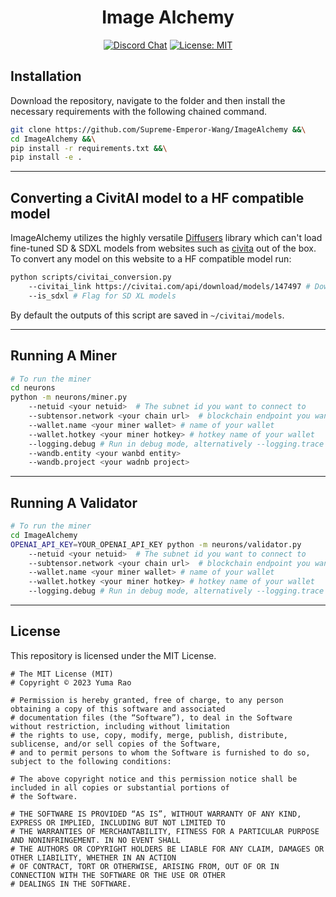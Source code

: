 <div align="center">

# **Image Alchemy** <!-- omit in toc -->
[![Discord Chat](https://img.shields.io/discord/308323056592486420.svg)](https://discord.gg/bittensor)
[![License: MIT](https://img.shields.io/badge/License-MIT-yellow.svg)](https://opensource.org/licenses/MIT) 

</div>

## Installation

Download the repository, navigate to the folder and then install the necessary requirements with the following chained command.

```bash
git clone https://github.com/Supreme-Emperor-Wang/ImageAlchemy &&\
cd ImageAlchemy &&\
pip install -r requirements.txt &&\
pip install -e .
```

---

## Converting a CivitAI model to a HF compatible model

ImageAlchemy utilizes the highly versatile [Diffusers](https://github.com/huggingface/diffusers) library which can't load fine-tuned SD & SDXL models from websites such as [civita](https://civitai.com/models/) out of the box. To convert any model on this website to a HF compatible model run:

```bash
python scripts/civitai_conversion.py
    --civitai_link https://civitai.com/api/download/models/147497 # Download link for the civitai model
    --is_sdxl # Flag for SD XL models
```

By default the outputs of this script are saved in ```~/civitai/models```.

---

## Running A Miner

```bash
# To run the miner
cd neurons
python -m neurons/miner.py
    --netuid <your netuid>  # The subnet id you want to connect to
    --subtensor.network <your chain url>  # blockchain endpoint you want to connect
    --wallet.name <your miner wallet> # name of your wallet
    --wallet.hotkey <your miner hotkey> # hotkey name of your wallet
    --logging.debug # Run in debug mode, alternatively --logging.trace for trace mode
    --wandb.entity <your wanbd entity> 
    --wandb.project <your wadnb project>
```

---

## Running A Validator

```bash
# To run the miner
cd ImageAlchemy
OPENAI_API_KEY=YOUR_OPENAI_API_KEY python -m neurons/validator.py
    --netuid <your netuid>  # The subnet id you want to connect to
    --subtensor.network <your chain url>  # blockchain endpoint you want to connect
    --wallet.name <your miner wallet> # name of your wallet
    --wallet.hotkey <your miner hotkey> # hotkey name of your wallet
    --logging.debug # Run in debug mode, alternatively --logging.trace for trace mode
```

---

## License
This repository is licensed under the MIT License.
```text
# The MIT License (MIT)
# Copyright © 2023 Yuma Rao

# Permission is hereby granted, free of charge, to any person obtaining a copy of this software and associated
# documentation files (the “Software”), to deal in the Software without restriction, including without limitation
# the rights to use, copy, modify, merge, publish, distribute, sublicense, and/or sell copies of the Software,
# and to permit persons to whom the Software is furnished to do so, subject to the following conditions:

# The above copyright notice and this permission notice shall be included in all copies or substantial portions of
# the Software.

# THE SOFTWARE IS PROVIDED “AS IS”, WITHOUT WARRANTY OF ANY KIND, EXPRESS OR IMPLIED, INCLUDING BUT NOT LIMITED TO
# THE WARRANTIES OF MERCHANTABILITY, FITNESS FOR A PARTICULAR PURPOSE AND NONINFRINGEMENT. IN NO EVENT SHALL
# THE AUTHORS OR COPYRIGHT HOLDERS BE LIABLE FOR ANY CLAIM, DAMAGES OR OTHER LIABILITY, WHETHER IN AN ACTION
# OF CONTRACT, TORT OR OTHERWISE, ARISING FROM, OUT OF OR IN CONNECTION WITH THE SOFTWARE OR THE USE OR OTHER
# DEALINGS IN THE SOFTWARE.
```

